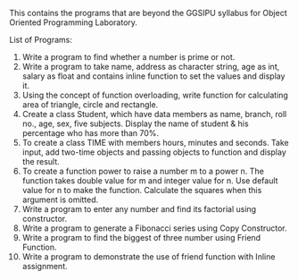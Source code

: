 This contains the programs that are beyond the GGSIPU syllabus for Object Oriented Programming Laboratory.

List of Programs:
  1.	Write a program to find whether a number is prime or not.
  2.	Write a program to take name, address as character string, age as int, salary as float and contains inline function to set the values and display it.
  3.	Using the concept of function overloading, write function for calculating area of triangle, circle and rectangle.
  4.	Create a class Student, which have data members as name, branch, roll no., age, sex, five subjects. Display the name of student & his percentage who has more than 70%.
  5.	To create a class TIME with members hours, minutes and seconds. Take input, add two-time objects and passing objects to function and display the result.
  6.	To create a function power to raise a number m to a power n. The function takes double value for m and integer value for n. Use default value for n to make the function. Calculate the squares when this argument is omitted. 
  7.	Write a program to enter any number and find its factorial using constructor. 
  8.	Write a program to generate a Fibonacci series using Copy Constructor.
  9.	Write a program to find the biggest of three number using Friend Function.
  10.	Write a program to demonstrate the use of friend function with Inline assignment.
